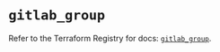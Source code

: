# `gitlab_group`

Refer to the Terraform Registry for docs: [`gitlab_group`](https://registry.terraform.io/providers/gitlabhq/gitlab/18.2.0/docs/resources/group).
